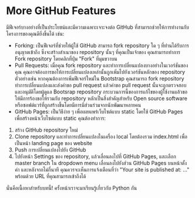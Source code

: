 # More GitHub Features

มีฟีเจอร์บางอย่างที่เป็นประโยชน์และมีความเฉพาะเจาะจงต่อ GitHub ที่สามารถช่วยให้การทำงานกับโครงการของคุณดียิ่งขึ้นได้ เช่น:

* Forking: เป็นฟีเจอร์ที่ช่วยให้ผู้ใช้ GitHub สามารถ fork repository ใด ๆ ที่ท่านได้รับการอนุญาตเข้าถึง ซึ่งจะสร้างสำเนาของ repository นั้นๆ ที่คุณเป็นเจ้าของ คุณสามารถทำการ Fork repository โดยคลิกที่ปุ่ม "Fork" ที่มุมขวาบน
* Pull Requests: เมื่อคุณ fork repository และทำการเปลี่ยนแปลงบางอย่างในเวอร์ชันของคุณ คุณอาจต้องการขอให้การเปลี่ยนแปลงเหล่านั้นถูกเพิ่มไปยังเวอร์ชันหลักของ repository ตัวอย่างเช่น หากคุณต้องการเพิ่มฟีเจอร์ใหม่ใน Bootstrap คุณสามารถ fork repository ทำการเปลี่ยนแปลงและส่งคำขอ pull request แล้วคำขอ pull request นั้นจะถูกตรวจสอบและอนุมัติโดยผู้ดูแล Bootsrap repository กระบวนการนี้ของการแก้ไขของผู้ใช้งานแล้วขอให้มีการร้องขอให้รวมกับ repository หลักเป็นสิ่งสำคัญสำหรับ Open source software หรือซอฟต์แวร์ที่ถูกสร้างขึ้นโดยมีการมีส่วนร่วมจากนักพัฒนาหลายคน
* GitHub Pages: เป็นวิธีง่าย ๆ เพื่อเผยแพร่เว็บไซต์แบบ static โดยใช้ GitHub Pages เพื่อสร้างหน้าเว็บไซต์แบบ static คุณต้องทำการ:

1. สร้าง GitHub repository ใหม่&#x20;
2. Clone repository และทำการเปลี่ยนแปลงในเครื่อง local โดยต้องรวม index.html เพื่อเป็นหน้า landing page ของ website&#x20;
3. Push การเปลี่ยนแปลงไปยัง GitHub&#x20;
4. ไปยังหน้า Settings ของ repository, แล้วเลื่อนลงไปที่ GitHub Pages, และเลือก master branch ใน dropdown menu เลื่อนลงไปยังส่วน GitHub Pages บนหน้าตั้งค่า และหลังจากไม่กี่นาที คุณควรจะเห็นการแจ้งเตือนที่ว่า "Your site is published at: ..." พร้อมด้วย URL ที่คุณสามารถเข้าถึงได้

นั่นคือเนื้อหาสำหรับบทนี้! ครั้งหน้าเราจะมาเรียนรู้เกี่ยวกับ Python กัน
